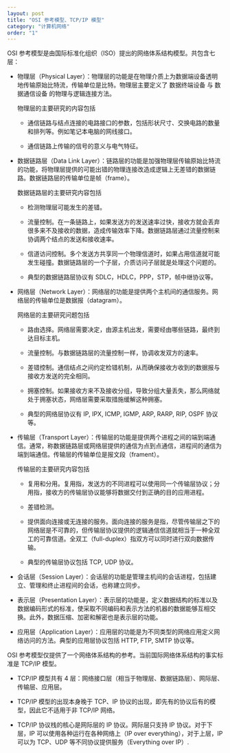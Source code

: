 ```yaml
---
layout: post
title: "OSI 参考模型、TCP/IP 模型"
category: "计算机网络"
order: "1"
---
```


OSI 参考模型是由国际标准化组织（ISO）提出的网络体系结构模型。共包含七层：

- 物理层（Physical Layer）：物理层的功能是在物理介质上为数据端设备透明地传输原始比特流，传输单位是比特。物理层主要定义了 数据终端设备 与 数据通信设备 的物理与逻辑连接方法。
  
  物理层的主要研究的内容包括
  - 通信链路与结点连接的电路接口的参数，包括形状尺寸、交换电路的数量和排列等。例如笔记本电脑的网线接口。
  
  - 通信链路上传输的信号的意义与电气特征。

- 数据链路层（Data Link Layer）：链路层的功能是加强物理层传输原始比特流的功能，将物理层提供的可能出错的物理连接改造成逻辑上无差错的数据链路。数据链路层的传输单位是帧（frame）。
  
  数据链路层的主要研究内容包括
  - 检测物理层可能发生的差错。

  - 流量控制。在一条链路上，如果发送方的发送速率过快，接收方就会丢弃很多来不及接收的数据，造成传输效率下降。数据链路层通过流量控制来协调两个结点的发送和接收速率。

  - 信道访问控制。多个发送方共享同一个物理信道时，如果占用信道就可能发生碰撞。数据链路层的一个子层，介质访问子层就是处理这个问题的。

  - 典型的数据链路层协议有 SDLC，HDLC，PPP，STP，帧中继协议等。

- 网络层（Network Layer）：网络层的功能是提供两个主机间的通信服务。网络层的传输单位是数据报（datagram）。
  
  网络层的主要研究问题包括
  - 路由选择。网络层需要决定，由源主机出发，需要经由哪些链路，最终到达目标主机。

  - 流量控制。与数据链路层的流量控制一样，协调收发双方的速率。

  - 差错控制。通信结点之间约定检错机制，从而确保接收方收到的数据报与接收方发送的完全相同。

  - 拥塞控制。如果接收方来不及接收分组，导致分组大量丢失，那么网络就处于拥塞状态，网络层需要采取措施缓解这种拥塞。

  - 典型的网络层协议有 IP, IPX, ICMP, IGMP, ARP, RARP, RIP, OSPF 协议等。

- 传输层（Transport Layer）：传输层的功能是提供两个进程之间的端到端通信。通常，称数据链路层或网络层提供的通信为点到点通信，进程间的通信为端到端通信。传输层的传输单位是报文段（frament）。

  传输层的主要研究内容包括

  - 复用和分用。复用指，发送方的不同进程可以使用同一个传输层协议；分用指，接收方的传输层协议能够将数据交付到正确的目的应用进程。

  - 差错检测。

  - 提供面向连接或无连接的服务。面向连接的服务是指，尽管传输层之下的网络层是不可靠的，但传输层协议提供的逻辑通信信道就相当于一种全双工的可靠信道。全双工（full-duplex）指双方可以同时进行双向数据传输。

  - 典型的传输层协议包括 TCP, UDP 协议。

- 会话层（Session Layer）：会话层的功能是管理主机间的会话进程，包括建立、管理和终止进程间的会话，也称建立同步。

- 表示层（Presentation Layer）：表示层的功能是，定义数据结构的标准以及数据编码形式的标准，使采取不同编码和表示方法的机器的数据能够互相交换。此外，数据压缩、加密和解密也是表示层的功能。

- 应用层（Application Layer）：应用层的功能是为不同类型的网络应用定义网络访问的方法。典型的应用层协议包括 HTTP, FTP, SMTP 协议等。


OSI 参考模型仅提供了一个网络体系结构的参考。当前国际网络体系结构的事实标准是 TCP/IP 模型。

- TCP/IP 模型共有 4 层：网络接口层（相当于物理层、数据链路层）、网际层、传输层、应用层。

- TCP/IP 模型的出现本身晚于 TCP、IP 协议的出现，即先有的协议后有的模型，因此它不适用于非 TCP/IP 网络。

- TCP/IP 协议栈的核心是网际层的 IP 协议。网际层只支持 IP 协议。对于下层，IP 可以使用各种运行在各种网络上（IP over everything），对于上层，IP 可以为 TCP、UDP 等不同协议提供服务（Everything over IP）.